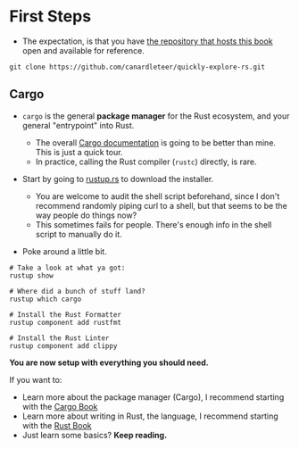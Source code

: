 # First Steps

- The expectation, is that you have [the repository that hosts this book](https://github.com/canardleteer/quickly-explore-rs) open and available for reference.

```shell
git clone https://github.com/canardleteer/quickly-explore-rs.git
```

## Cargo

- `cargo` is the general **package manager** for the Rust ecosystem, and your general "entrypoint" into Rust.
  - The overall [Cargo documentation](https://doc.rust-lang.org/cargo/getting-started/installation.html) is going to be better than mine. This is just a quick tour.
  - In practice, calling the Rust compiler (`rustc`) directly, is rare.
- Start by going to [rustup.rs](https://rustup.rs/) to download the installer.
  - You are welcome to audit the shell script beforehand, since I don't
    recommend randomly piping curl to a shell, but that seems to be the
    way people do things now?
  - This sometimes fails for people. There's enough info in the shell script
    to manually do it.

- Poke around a little bit.

```text
# Take a look at what ya got:
rustup show

# Where did a bunch of stuff land?
rustup which cargo

# Install the Rust Formatter
rustup component add rustfmt

# Install the Rust Linter
rustup component add clippy
```

**You are now setup with everything you should need.**

If you want to:

- Learn more about the package manager (Cargo), I recommend starting with the [Cargo Book](https://doc.rust-lang.org/cargo/getting-started/)
- Learn more about writing in Rust, the language, I recommend starting with the [Rust Book](https://doc.rust-lang.org/book/)
- Just learn some basics? **Keep reading.**
